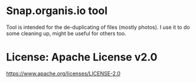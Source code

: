 # Snap.organis.io tool

Tool is intended for the de-duplicating of files (mostly photos).
I use it to do some cleaning up, might be useful for others too.

# License: Apache License v2.0

https://www.apache.org/licenses/LICENSE-2.0